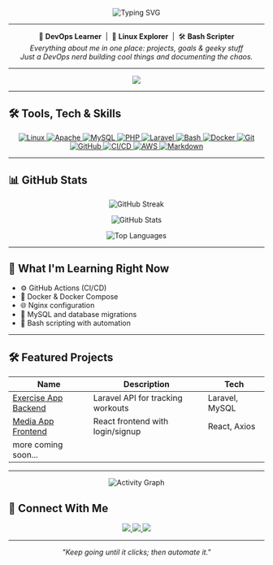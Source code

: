 <p align="center">
  <img src="https://readme-typing-svg.herokuapp.com?font=Fira+Code&size=34&duration=3000&pause=1000&color=F78A22&center=true&width=1000&lines=Hi%2C+I'm+Maryam+Tufail;DevOps+Learner+%7C+Linux+Explorer+%7C+Bash+Scripter;Learning+Docker%2C+CI%2FCD%2C+Nginx+and+more" alt="Typing SVG" />
</p>


---

<p align="center">
  🚀 <b>DevOps Learner</b> &nbsp;|&nbsp; 🐧 <b>Linux Explorer</b> &nbsp;|&nbsp; 🛠️ <b>Bash Scripter</b><br>
  <i>Everything about me in one place: projects, goals & geeky stuff<br>
  Just a DevOps nerd building cool things and documenting the chaos.</i>
</p>

---

<p align="center">
  <img src="https://github-profile-trophy.vercel.app/?username=maryamtufail01&theme=gruvbox" />
</p>

---

## 🛠️ Tools, Tech & Skills

<p align="center">
  <a href="https://www.linux.org/" target="_blank" rel="noopener noreferrer">
    <img src="https://img.shields.io/badge/Linux-FCC624?style=for-the-badge&logo=linux&logoColor=black" alt="Linux"/>
  </a>
  <a href="https://httpd.apache.org/" target="_blank" rel="noopener noreferrer">
    <img src="https://img.shields.io/badge/Apache-D22128?style=for-the-badge&logo=apache&logoColor=white" alt="Apache"/>
  </a>
  <a href="https://www.mysql.com/" target="_blank" rel="noopener noreferrer">
    <img src="https://img.shields.io/badge/MySQL-4479A1?style=for-the-badge&logo=mysql&logoColor=white" alt="MySQL"/>
  </a>
  <a href="https://www.php.net/" target="_blank" rel="noopener noreferrer">
    <img src="https://img.shields.io/badge/PHP-777BB4?style=for-the-badge&logo=php&logoColor=white" alt="PHP"/>
  </a>
  <a href="https://laravel.com/" target="_blank" rel="noopener noreferrer">
    <img src="https://img.shields.io/badge/Laravel-FF2D20?style=for-the-badge&logo=laravel&logoColor=white" alt="Laravel"/>
  </a>
  <a href="https://www.gnu.org/software/bash/" target="_blank" rel="noopener noreferrer">
    <img src="https://img.shields.io/badge/Bash-4EAA25?style=for-the-badge&logo=gnu-bash&logoColor=white" alt="Bash"/>
  </a>
  <a href="https://www.docker.com/" target="_blank" rel="noopener noreferrer">
    <img src="https://img.shields.io/badge/Docker-2496ED?style=for-the-badge&logo=docker&logoColor=white" alt="Docker"/>
  </a>
  <a href="https://git-scm.com/" target="_blank" rel="noopener noreferrer">
    <img src="https://img.shields.io/badge/Git-F05032?style=for-the-badge&logo=git&logoColor=white" alt="Git"/>
  </a>
  <a href="https://github.com/" target="_blank" rel="noopener noreferrer">
    <img src="https://img.shields.io/badge/GitHub-181717?style=for-the-badge&logo=github&logoColor=white" alt="GitHub"/>
  </a>
  <a href="https://en.wikipedia.org/wiki/CI/CD" target="_blank" rel="noopener noreferrer">
    <img src="https://img.shields.io/badge/CI/CD-BB29BB?style=for-the-badge&logo=githubactions&logoColor=white" alt="CI/CD"/>
  </a>
  <a href="https://aws.amazon.com/" target="_blank" rel="noopener noreferrer">
    <img src="https://img.shields.io/badge/AWS-232F3E?style=for-the-badge&logo=amazon-aws&logoColor=white" alt="AWS"/>
  </a>
  <a href="https://www.markdownguide.org/" target="_blank" rel="noopener noreferrer">
    <img src="https://img.shields.io/badge/Markdown-000000?style=for-the-badge&logo=markdown&logoColor=white" alt="Markdown"/>
  </a>
</p>

---

## 📊 GitHub Stats

<p align="center">
  <img src="https://github-readme-streak-stats.herokuapp.com?user=maryamtufail01&theme=github-dark&hide_border=true" alt="GitHub Streak" />
</p>

<p align="center">
  <img src="https://github-readme-stats.vercel.app/api?username=maryamtufail01&show_icons=true&theme=tokyonight&hide_title=true" alt="GitHub Stats" />
</p>

<p align="center">
  <img src="https://github-readme-stats.vercel.app/api/top-langs/?username=maryamtufail01&layout=compact&theme=tokyonight&langs_count=6" alt="Top Languages" />
</p>

---

## 🧠 What I'm Learning Right Now

- ⚙️ GitHub Actions (CI/CD)
- 🐳 Docker & Docker Compose
- 🌐 Nginx configuration
- 🐘 MySQL and database migrations
- 📜 Bash scripting with automation

---

## 🛠️ Featured Projects

| Name | Description | Tech |
|------|-------------|------|
| [Exercise App Backend](https://github.com/maryamtufail01/exercise-app-backend) | Laravel API for tracking workouts | Laravel, MySQL |
| [Media App Frontend](https://github.com/Maryam12144/media-app-frontend) | React frontend with login/signup | React, Axios |
| more coming soon... |



---

<p align="center">
  <img src="https://github-readme-activity-graph.vercel.app/graph?username=maryamtufail01&theme=github-compact" alt="Activity Graph" />
</p>

## 📢 Connect With Me

<p align="center">
  <a href="mailto:maryamtufail01@gmail.com">
    <img src="https://img.shields.io/badge/Email-D14836?style=for-the-badge&logo=gmail&logoColor=white" />
  </a>
  <a href="https://github.com/maryamtufail01">
    <img src="https://img.shields.io/badge/GitHub-100000?style=for-the-badge&logo=github&logoColor=white" />
  </a>
  <a href="https://www.linkedin.com/in/maryam-tufail">
    <img src="https://img.shields.io/badge/LinkedIn-0A66C2?style=for-the-badge&logo=linkedin&logoColor=white" />
  </a>
</p>

---

<p align="center"><i>"Keep going until it clicks; then automate it."</i></p>
